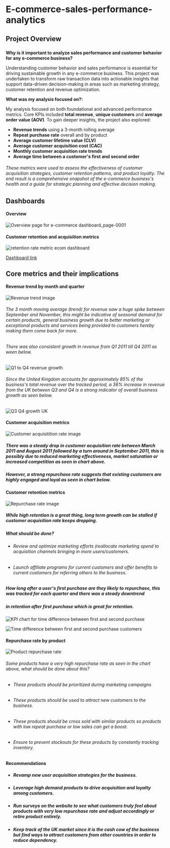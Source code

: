 # E-commerce-sales-performance-analytics

## Project Overview

### 
**Why is it important to analyze sales performance and customer behavior for any e-commerce business?**

Understanding customer behavior and sales performance is essential for driving sustainable growth in any e-commerce business. This project was undertaken to transform raw transaction data into actionable insights that support data-driven decision-making in areas such as marketing strategy, customer retention and revenue optimization.

**What was my analysis focused on?:**

My analysis focused on both foundational and advanced performance metrics. Core KPIs included **total revenue**, **unique customers** and **average order value (AOV)**. To gain deeper insights, the project also explored:

* **Revenue trends** using a 3-month rolling average
* **Repeat purchase rate** overall and by product
* **Average customer lifetime value (CLV)**
* **Average customer acquisition cost (CAC)**
* **Monthly customer acquisition rate trends**
* **Average time between a customer's first and second order**

###### These metrics were used to assess the effectiveness of customer acquisition strategies, customer retention patterns, and product loyalty. The end result is a comprehensive snapshot of the e-commerce business's health and a guide for strategic planning and effective decision making.

## Dashboards 

#### Overview

![Overview page for e-commerce dashboard_page-0001](https://github.com/user-attachments/assets/58f89a66-95bd-436f-bc49-443f39d58849)

#### Customer retention and acquisition metrics

![retention rate metric ecom dashboard](https://github.com/user-attachments/assets/5664b615-fc23-4844-a369-fd55c00d3e47)



[Dashboard link](https://lookerstudio.google.com/reporting/7eaeee58-2056-4e36-804c-31d1122d8119)

## Core metrics and their implications

#### Revenue trend by month and quarter

![Revenue trend image](https://github.com/user-attachments/assets/785bda9d-055e-42de-b5f9-a694d8cde77e)

###### The 3 month moving average (trend) for revenue saw a huge spike between September and November, this might be indicative of seasonal demand for certain products, general business growth due to better marketing or exceptional products and services being provided to customers hereby making them come back for more. 

###### There was also consistent growth in revenue from Q1 2011 till Q4 2011 as ween below. 

![Q1 to Q4 revenue growth](https://github.com/user-attachments/assets/19819d17-f09c-49df-862b-d80d13940450)

###### Since the United Kingdom accounts for approximately 85% of the business's total revenue over the tracked period, a 36% increase in revenue from the UK between Q3 and Q4 is a strong indicator of overall business growth as seen below.

![Q3 Q4 growth UK](https://github.com/user-attachments/assets/074b5875-5c6a-4170-8192-c391785e95cf)

#### Customer acquisition metrics

![Customer acquisitition rate image](https://github.com/user-attachments/assets/3b8c63ca-5e83-4db3-8991-5fcb75588ef4)

##### There was a steady drop in customer acquisition rate between March 2011 and August 2011 followed by a turn around in September 2011, this is possibly due to reduced marketing effectiveness, market saturation or increased competition as seen in chart above.

##### However, a strong repurchase rate suggests that existing customers are highly engaged and loyal as seen in chart below.

#### Customer retention metrics

![Repurchase rate image](https://github.com/user-attachments/assets/e2ec251b-3230-47e1-8ca1-25d7b922b773)

##### While high retention is a great thing, long term growth can be stalled if customer acquisition rate keeps dropping.

##### What should be done? 
-   ###### Review and optimize marketing efforts (reallocate marketing spend to acquisition channels bringing in more users/customers.
-   ###### Launch affiliate programs for current customers and offer benefits to current customers for referring others to the business.

##### How long after a user's first purchase are they likely to repurchase, this was tracked for each quarter and there was a steady downtrend 
##### in retention after first purchase which is great for retention.

![KPI chart for time difference between first and second purchase](https://github.com/user-attachments/assets/75aac90b-79b6-4592-82c9-cff7c2c8b599)


![Time difference between first and second purchase customers](https://github.com/user-attachments/assets/44eacddf-9cbd-4a4a-b0da-9c40ac1abd39)

  

#### Repurchase rate by product

![Product repurchase rate](https://github.com/user-attachments/assets/229f35e9-910a-4530-b81f-4dd77f159daf)

###### Some products have a very high repurchase rate as seen in the chart above, what should be done about this?

- ###### These products should be prioritized during marketing campaigns
- ###### These products should be used to attract new customers to the business.
- ###### These products should be cross sold with similar products so products with low repeat purchase or low sales can get a boost.
- ###### Ensure to prevent stockouts for these products by constantly tracking inventory.

#### Recommendations 

- ##### Revamp new user acquisition strategies for the business.
- ##### Leverage high demand products to drive acquisition and loyalty among customers.
- ##### Run surveys on the website to see what customers truly feel about products with very low repurchase rate and adjust accordingly or retire product entirely.
- ##### Keep track of the UK market since it is the cash cow of the business but find ways to attract customers from other countries in order to reduce dependency.
